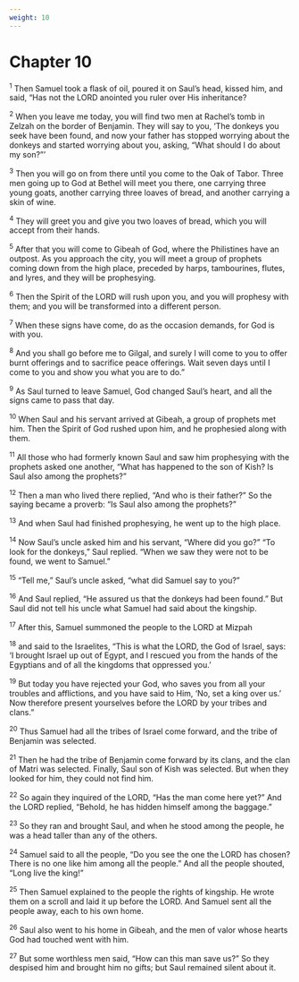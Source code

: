 ```yaml
---
weight: 10
---
```


# Chapter 10

<sup>1</sup> Then Samuel took a flask of oil, poured it on Saul’s head, kissed him, and said, “Has not the LORD anointed you ruler over His inheritance? 

<sup>2</sup> When you leave me today, you will find two men at Rachel’s tomb in Zelzah on the border of Benjamin. They will say to you, ‘The donkeys you seek have been found, and now your father has stopped worrying about the donkeys and started worrying about you, asking, “What should I do about my son?”’ 

<sup>3</sup> Then you will go on from there until you come to the Oak of Tabor. Three men going up to God at Bethel will meet you there, one carrying three young goats, another carrying three loaves of bread, and another carrying a skin of wine. 

<sup>4</sup> They will greet you and give you two loaves of bread, which you will accept from their hands. 

<sup>5</sup> After that you will come to Gibeah of God, where the Philistines have an outpost. As you approach the city, you will meet a group of prophets coming down from the high place, preceded by harps, tambourines, flutes, and lyres, and they will be prophesying. 

<sup>6</sup> Then the Spirit of the LORD will rush upon you, and you will prophesy with them; and you will be transformed into a different person. 

<sup>7</sup> When these signs have come, do as the occasion demands, for God is with you. 

<sup>8</sup> And you shall go before me to Gilgal, and surely I will come to you to offer burnt offerings and to sacrifice peace offerings. Wait seven days until I come to you and show you what you are to do.” 

<sup>9</sup> As Saul turned to leave Samuel, God changed Saul’s heart, and all the signs came to pass that day. 

<sup>10</sup> When Saul and his servant arrived at Gibeah, a group of prophets met him. Then the Spirit of God rushed upon him, and he prophesied along with them. 

<sup>11</sup> All those who had formerly known Saul and saw him prophesying with the prophets asked one another, “What has happened to the son of Kish? Is Saul also among the prophets?” 

<sup>12</sup> Then a man who lived there replied, “And who is their father?” So the saying became a proverb: “Is Saul also among the prophets?” 

<sup>13</sup> And when Saul had finished prophesying, he went up to the high place. 

<sup>14</sup> Now Saul’s uncle asked him and his servant, “Where did you go?” “To look for the donkeys,” Saul replied. “When we saw they were not to be found, we went to Samuel.” 

<sup>15</sup> “Tell me,” Saul’s uncle asked, “what did Samuel say to you?” 

<sup>16</sup> And Saul replied, “He assured us that the donkeys had been found.” But Saul did not tell his uncle what Samuel had said about the kingship. 

<sup>17</sup> After this, Samuel summoned the people to the LORD at Mizpah 

<sup>18</sup> and said to the Israelites, “This is what the LORD, the God of Israel, says: ‘I brought Israel up out of Egypt, and I rescued you from the hands of the Egyptians and of all the kingdoms that oppressed you.’ 

<sup>19</sup> But today you have rejected your God, who saves you from all your troubles and afflictions, and you have said to Him, ‘No, set a king over us.’ Now therefore present yourselves before the LORD by your tribes and clans.” 

<sup>20</sup> Thus Samuel had all the tribes of Israel come forward, and the tribe of Benjamin was selected. 

<sup>21</sup> Then he had the tribe of Benjamin come forward by its clans, and the clan of Matri was selected. Finally, Saul son of Kish was selected. But when they looked for him, they could not find him. 

<sup>22</sup> So again they inquired of the LORD, “Has the man come here yet?” And the LORD replied, “Behold, he has hidden himself among the baggage.” 

<sup>23</sup> So they ran and brought Saul, and when he stood among the people, he was a head taller than any of the others. 

<sup>24</sup> Samuel said to all the people, “Do you see the one the LORD has chosen? There is no one like him among all the people.” And all the people shouted, “Long live the king!” 

<sup>25</sup> Then Samuel explained to the people the rights of kingship. He wrote them on a scroll and laid it up before the LORD. And Samuel sent all the people away, each to his own home. 

<sup>26</sup> Saul also went to his home in Gibeah, and the men of valor whose hearts God had touched went with him. 

<sup>27</sup> But some worthless men said, “How can this man save us?” So they despised him and brought him no gifts; but Saul remained silent about it. 


